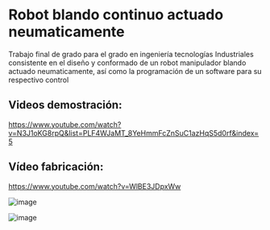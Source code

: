 # Robot blando continuo actuado neumaticamente

Trabajo final de grado para el grado en ingeniería tecnologías Industriales consistente en el diseño y conformado de un robot manipulador blando actuado neumaticamente,
así como la programación de un software para su respectivo control


## Videos demostración: ##

https://www.youtube.com/watch?v=N3J1oKG8rpQ&list=PLF4WJaMT_8YeHmmFcZnSuC1azHqS5d0rf&index=5

## Vídeo fabricación: ## 

https://www.youtube.com/watch?v=WlBE3JDpxWw

![image](https://user-images.githubusercontent.com/92983875/197029208-5e46d80d-6c36-4bec-9547-3e9aa1b69e1d.png)

![image](https://user-images.githubusercontent.com/92983875/197028795-6f54991a-0070-4044-a94e-e584cdc8ee79.png)
